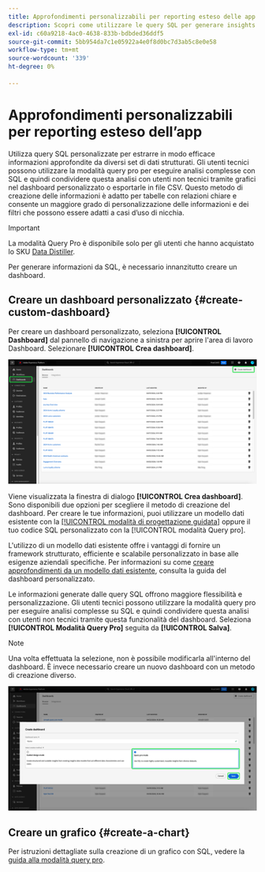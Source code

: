 ```yaml
---
title: Approfondimenti personalizzabili per reporting esteso delle app
description: Scopri come utilizzare le query SQL per generare insights per le dashboard personalizzate.
exl-id: c60a9218-4ac0-4638-833b-bdbded36ddf5
source-git-commit: 5bb954da7c1e05922a4e0f8d0bc7d3ab5c8e0e58
workflow-type: tm+mt
source-wordcount: '339'
ht-degree: 0%

---
```


# Approfondimenti personalizzabili per reporting esteso dell’app

Utilizza query SQL personalizzate per estrarre in modo efficace informazioni approfondite da diversi set di dati strutturati. Gli utenti tecnici possono utilizzare la modalità query pro per eseguire analisi complesse con SQL e quindi condividere questa analisi con utenti non tecnici tramite grafici nel dashboard personalizzato o esportarle in file CSV. Questo metodo di creazione delle informazioni è adatto per tabelle con relazioni chiare e consente un maggiore grado di personalizzazione delle informazioni e dei filtri che possono essere adatti a casi d’uso di nicchia.

>[!IMPORTANT]
>
>La modalità Query Pro è disponibile solo per gli utenti che hanno acquistato lo SKU [Data Distiller](../../../query-service/data-distiller/overview.md).

Per generare informazioni da SQL, è necessario innanzitutto creare un dashboard.

## Creare un dashboard personalizzato {#create-custom-dashboard}

Per creare un dashboard personalizzato, seleziona **[!UICONTROL Dashboard]** dal pannello di navigazione a sinistra per aprire l&#39;area di lavoro Dashboard. Selezionare **[!UICONTROL Crea dashboard]**.

![Inventario dashboard con dashboard di creazione evidenziato.](../../images/customizable-insights/create-dashboard.png)

Viene visualizzata la finestra di dialogo **[!UICONTROL Crea dashboard]**. Sono disponibili due opzioni per scegliere il metodo di creazione del dashboard. Per creare le tue informazioni, puoi utilizzare un modello dati esistente con la [[!UICONTROL modalità di progettazione guidata]](../../user-defined-dashboards.md) oppure il tuo codice SQL personalizzato con la [!UICONTROL modalità Query pro].

<!-- Maybe reference Guided design mode in other places on UDD doc. -->

L&#39;utilizzo di un modello dati esistente offre i vantaggi di fornire un framework strutturato, efficiente e scalabile personalizzato in base alle esigenze aziendali specifiche. Per informazioni su come [creare approfondimenti da un modello dati esistente](../../user-defined-dashboards.md#create-widget), consulta la guida del dashboard personalizzato.

Le informazioni generate dalle query SQL offrono maggiore flessibilità e personalizzazione. Gli utenti tecnici possono utilizzare la modalità query pro per eseguire analisi complesse su SQL e quindi condividere questa analisi con utenti non tecnici tramite questa funzionalità del dashboard. Seleziona **[!UICONTROL Modalità Query Pro]** seguita da **[!UICONTROL Salva]**.

>[!NOTE]
>
>Una volta effettuata la selezione, non è possibile modificarla all&#39;interno del dashboard. È invece necessario creare un nuovo dashboard con un metodo di creazione diverso.

![La finestra di dialogo [!UICONTROL Crea dashboard] con Query Pro Mode e Salva evidenziata.](../../images/customizable-insights/query-pro-mode.png)

## Creare un grafico {#create-a-chart}

Per istruzioni dettagliate sulla creazione di un grafico con SQL, vedere la [guida alla modalità query pro](./query-pro-mode.md).
